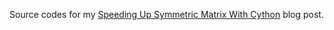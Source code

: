 Source codes for my [Speeding Up Symmetric Matrix With Cython](https://blog.sopticek.net/2016/09/18/speeding-up-symmetric-matrix-with-cython/) blog post.

